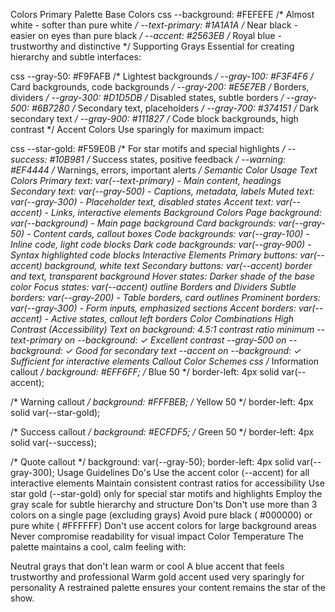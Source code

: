 Colors
Primary Palette
Base Colors
css
--background:    #FEFEFE  /* Almost white - softer than pure white */
--text-primary:  #1A1A1A  /* Near black - easier on eyes than pure black */
--accent:        #2563EB  /* Royal blue - trustworthy and distinctive */
Supporting Grays
Essential for creating hierarchy and subtle interfaces:

css
--gray-50:       #F9FAFB  /* Lightest backgrounds */
--gray-100:      #F3F4F6  /* Card backgrounds, code backgrounds */
--gray-200:      #E5E7EB  /* Borders, dividers */
--gray-300:      #D1D5DB  /* Disabled states, subtle borders */
--gray-500:      #6B7280  /* Secondary text, placeholders */
--gray-700:      #374151  /* Dark secondary text */
--gray-900:      #111827  /* Code block backgrounds, high contrast */
Accent Colors
Use sparingly for maximum impact:

css
--star-gold:     #F59E0B  /* For star motifs and special highlights */
--success:       #10B981  /* Success states, positive feedback */
--warning:       #EF4444  /* Warnings, errors, important alerts */
Semantic Color Usage
Text Colors
Primary text: var(--text-primary) - Main content, headings
Secondary text: var(--gray-500) - Captions, metadata, labels
Muted text: var(--gray-300) - Placeholder text, disabled states
Accent text: var(--accent) - Links, interactive elements
Background Colors
Page background: var(--background) - Main page background
Card backgrounds: var(--gray-50) - Content cards, callout boxes
Code backgrounds: var(--gray-100) - Inline code, light code blocks
Dark code backgrounds: var(--gray-900) - Syntax highlighted code blocks
Interactive Elements
Primary buttons: var(--accent) background, white text
Secondary buttons: var(--accent) border and text, transparent background
Hover states: Darker shade of the base color
Focus states: var(--accent) outline
Borders and Dividers
Subtle borders: var(--gray-200) - Table borders, card outlines
Prominent borders: var(--gray-300) - Form inputs, emphasized sections
Accent borders: var(--accent) - Active states, callout left borders
Color Combinations
High Contrast (Accessibility)
Text on background: 4.5:1 contrast ratio minimum
--text-primary on --background: ✓ Excellent contrast
--gray-500 on --background: ✓ Good for secondary text
--accent on --background: ✓ Sufficient for interactive elements
Callout Color Schemes
css
/* Information callout */
background: #EFF6FF;  /* Blue 50 */
border-left: 4px solid var(--accent);

/* Warning callout */
background: #FFFBEB;  /* Yellow 50 */
border-left: 4px solid var(--star-gold);

/* Success callout */
background: #ECFDF5;  /* Green 50 */
border-left: 4px solid var(--success);

/* Quote callout */
background: var(--gray-50);
border-left: 4px solid var(--gray-300);
Usage Guidelines
Do's
Use the accent color (--accent) for all interactive elements
Maintain consistent contrast ratios for accessibility
Use star gold (--star-gold) only for special star motifs and highlights
Employ the gray scale for subtle hierarchy and structure
Don'ts
Don't use more than 3 colors on a single page (excluding grays)
Avoid pure black (
#000000) or pure white (
#FFFFFF)
Don't use accent colors for large background areas
Never compromise readability for visual impact
Color Temperature
The palette maintains a cool, calm feeling with:

Neutral grays that don't lean warm or cool
A blue accent that feels trustworthy and professional
Warm gold accent used very sparingly for personality
A restrained palette ensures your content remains the star of the show.
